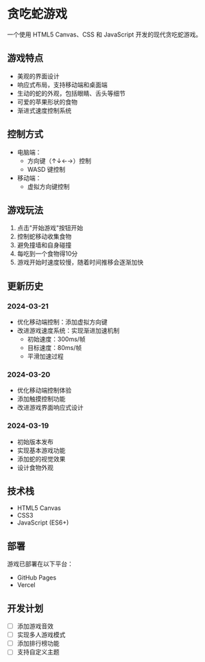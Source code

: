 # 贪吃蛇游戏

一个使用 HTML5 Canvas、CSS 和 JavaScript 开发的现代贪吃蛇游戏。

## 游戏特点

- 美观的界面设计
- 响应式布局，支持移动端和桌面端
- 生动的蛇的外观，包括眼睛、舌头等细节
- 可爱的苹果形状的食物
- 渐进式速度控制系统

## 控制方式

- 电脑端：
  - 方向键（↑↓←→）控制
  - WASD 键控制
- 移动端：
  - 虚拟方向键控制

## 游戏玩法

1. 点击"开始游戏"按钮开始
2. 控制蛇移动收集食物
3. 避免撞墙和自身碰撞
4. 每吃到一个食物得10分
5. 游戏开始时速度较慢，随着时间推移会逐渐加快

## 更新历史

### 2024-03-21
- 优化移动端控制：添加虚拟方向键
- 改进游戏速度系统：实现渐进加速机制
  - 初始速度：300ms/帧
  - 目标速度：80ms/帧
  - 平滑加速过程

### 2024-03-20
- 优化移动端控制体验
- 添加触摸控制功能
- 改进游戏界面响应式设计

### 2024-03-19
- 初始版本发布
- 实现基本游戏功能
- 添加蛇的视觉效果
- 设计食物外观

## 技术栈

- HTML5 Canvas
- CSS3
- JavaScript (ES6+)

## 部署

游戏已部署在以下平台：
- GitHub Pages
- Vercel

## 开发计划

- [ ] 添加游戏音效
- [ ] 实现多人游戏模式
- [ ] 添加排行榜功能
- [ ] 支持自定义主题 